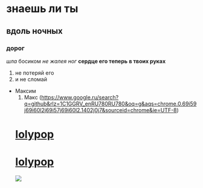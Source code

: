 # знаешь ли ты
## вдоль ночных
### дорог
*шла*  босиком
_не жалея ног_
**сердце его теперь**
__в твоих руках__
1. не потеряй его
2. и не сломай
- Максим
    1. Макс
    (https://www.google.ru/search?q=github&rlz=1C1GGRV_enRU780RU780&oq=g&aqs=chrome.0.69i59j69i60l2j69i57j69i60l2.1402j0j7&sourceid=chrome&ie=UTF-8) 
    # [lolypop](https://www.google.ru/search?q=github&rlz=1C1GGRV_enRU780RU780&oq=g&aqs=chrome.0.69i59j69i60l2j69i57j69i60l2.1402j0j7&sourceid=chrome&ie=UTF-8)
     # [lolypop](https://www.google.ru/search?q=github&rlz=1C1GGRV_enRU780RU780&oq=g&aqs=chrome.0.69i59j69i60l2j69i57j69i60l2.1402j0j7&sourceid=chrome&ie=UTF-8 "жвачка")
     ![](https://avatars.mds.yandex.net/get-pdb/38069/6ea784bd-8eab-4a9f-92f5-a085d00435d6/s800)

